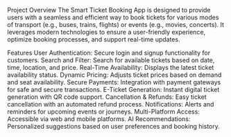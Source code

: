 Project Overview
The Smart Ticket Booking App is designed to provide users with a seamless and efficient way to book tickets for various modes of transport (e.g., buses, trains, flights) or events (e.g., movies, concerts). It leverages modern technologies to ensure a user-friendly experience, optimize booking processes, and support real-time updates.

Features
User Authentication: Secure login and signup functionality for customers.
Search and Filter: Search for available tickets based on date, time, location, and price.
Real-Time Availability: Displays the latest ticket availability status.
Dynamic Pricing: Adjusts ticket prices based on demand and seat availability.
Secure Payments: Integration with payment gateways for safe and secure transactions.
E-Ticket Generation: Instant digital ticket generation with QR code support.
Cancellation & Refunds: Easy ticket cancellation with an automated refund process.
Notifications: Alerts and reminders for upcoming events or journeys.
Multi-Platform Access: Accessible via web and mobile platforms.
AI Recommendations: Personalized suggestions based on user preferences and booking history.
